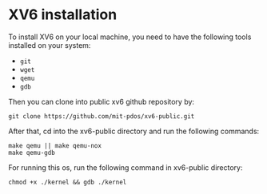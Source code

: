 # XV6 installation

To install XV6 on your local machine, you need to have the following tools installed on your system:

- `git`
- `wget`
- `qemu`
- `gdb`

Then you can clone into public xv6 github repository by:

```shell
git clone https://github.com/mit-pdos/xv6-public.git
```

After that, cd into the xv6-public directory and run the following commands:

```shell
make qemu || make qemu-nox
make qemu-gdb
```

For running this os, run the following command in xv6-public directory:

```shell
chmod +x ./kernel && gdb ./kernel
```

